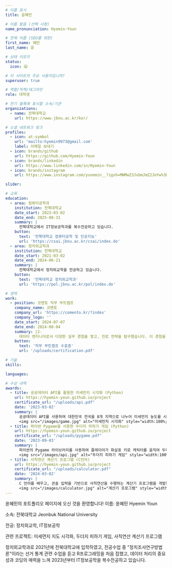 ```yaml
---
# 이름 표시
title: 윤혜민

# 이름 발음 (선택 사항)
name_pronunciation: Hyemin-Youn

# 전체 이름 (SEO를 위한)
first_name: 혜민
last_name: 윤

# 상태 이모지
status:
  icon: 😃

# 이 사이트의 주요 사용자입니까?
superuser: true

# 역할/직책/태그라인
role: 대학생

# 전기 블록에 표시할 소속/기관
organizations:
  - name: 전북대학교
    url: https://www.jbnu.ac.kr/kor/

# 소셜 네트워크 링크
profiles:
  - icon: at-symbol
    url: 'mailto:hyemin9973@gmail.com'
    label: 이메일 보내기
  - icon: brands/github
    url: https://github.com/Hyemin-Youn
  - icon: brands/linkedin
    url: https://www.linkedin.com/in/Hyemin-Youn
  - icon: brands/instagram
    url: https://www.instagram.com/yunemin__?igsh=MWMwZ3JvbmJmZ2JoYw%3D%3D&utm_source=qr

slider:

# 교육
education:
  - area: 컴퓨터공학과
    institution: 전북대학교
    date_start: 2023-03-02
    date_end: 2025-08-31
    summary: |
      전북대학교에서 IT정보공학과를 복수전공하고 있습니다.
    button:
      text: '전북대학교 컴퓨터공학 및 인공지능'
      url: 'https://csai.jbnu.ac.kr/csai/index.do'
  - area: 정치외교학과
    institution: 전북대학교
    date_start: 2021-03-02
    date_end: 2024-06-21
    summary: |
      전북대학교에서 정치외교학을 전공하고 있습니다.
    button:
      text: '전북대학교 정치외교학과'
      url: 'https://pol.jbnu.ac.kr/pol/index.do'

# 경력
work:
  - position: 코멘토 직무 부트캠프
    company_name: 코멘토
    company_url: 'https://comento.kr/?index'
    company_logo: ''
    date_start: 2024-07-07
    date_end: 2024-08-04
    summary: |2-
      데이터 엔지니어로서 다양한 실무 경험을 쌓고, 진로 전략을 탐구했습니다. 이 경험을 통해 DBA를 꿈꾸게 되었습니다.
    button:
      text: '직무 부트캠프 수료증'
      url: '/uploads/certification.pdf'

# 기술
skills:

languages:

# 수상 내역
awards:
  - title: 공공데이터 API를 활용한 미세먼지 시각화 (Python)
    url: https://hyemin-youn.github.io/project
    certificate_url: "/uploads/api.pdf"
    date: '2023-03-02'
    summary: |
      공공데이터 API를 사용하여 대한민국 전국을 8개 지역으로 나누어 미세먼지 농도를 시각화하는 프로젝트를 진행했습니다. 사용 언어는 Python입니다.
      <img src="/images/game.jpg" alt="미세먼지 시각화" style="width:100%; border-radius: 10px;">
  - title: 파이썬 Pygame을 사용한 두더지 피하기 게임 (Python)
    url: https://hyemin-youn.github.io/project
    certificate_url: "/uploads/pygame.pdf"
    date: '2023-09-03'
    summary: |
      파이썬의 Pygame 라이브러리를 사용하여 플레이어가 화살표 키로 캐릭터를 움직여 두더지를 피하는 게임을 만들었습니다.
      <img src="/images/api.jpg" alt="두더지 피하기 게임" style="width:100%; border-radius: 10px;">
  - title: 사칙연산 계산기 프로그램 (C언어)
    url: https://hyemin-youn.github.io/project
    certificate_url: "/uploads/calculator.pdf"
    date: '2024-03-02'
    summary: |
      C 언어를 배우고, 콘솔 입력을 기반으로 사칙연산을 수행하는 계산기 프로그램을 개발했습니다.
      <img src="/images/calculator.jpg" alt="계산기 프로그램" style="width:100%; border-radius: 10px;">
---
```


윤혜민의 포트폴리오 페이지에 오신 것을 환영합니다!
이름: 윤혜민 Hyemin Youn

소속: 전북대학교 Jeonbuk National University

전공: 정치외교학, IT정보공학

관련 프로젝트: 미세먼지 지도 시각화, 두더지 피하기 게임, 사칙연산 계산기 프로그램

정치외교학과로 2021년에 전북대학교에 입학하였고, 전공수업 중 "정치조사연구방법론"이라는 선거 통계 관련 수업을 듣고 R프로그래밍을 처음 접했고, 데이터 처리의 중요성과 코딩의 매력을 느껴 2023년부터 IT정보공학을 복수전공하고 있습니다. 
